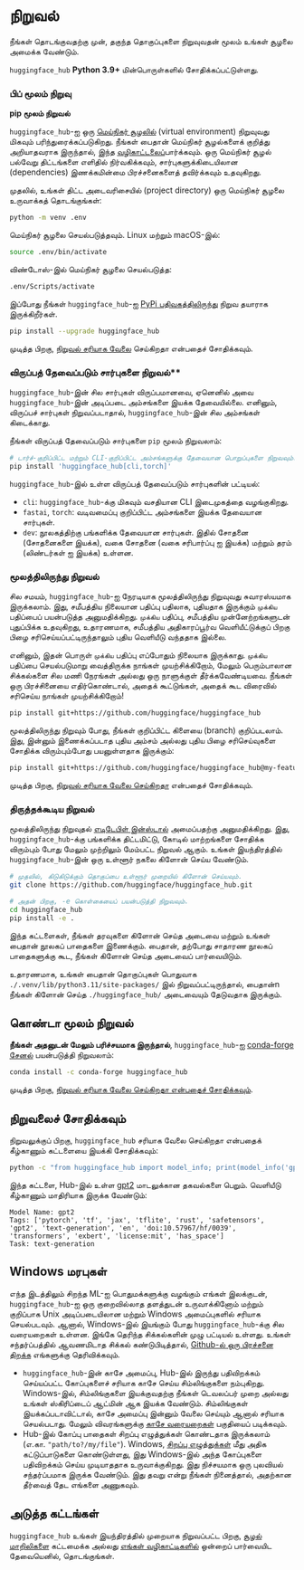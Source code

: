 # நிறுவல்

நீங்கள் தொடங்குவதற்கு முன், தகுந்த தொகுப்புகளை நிறுவுவதன் மூலம் உங்கள் சூழலை அமைக்க வேண்டும்.

`huggingface_hub` **Python 3.9+** மின்பொருள்களில் சோதிக்கப்பட்டுள்ளது.

### பிப் மூலம் நிறுவு

**pip மூலம் நிறுவல்**

`huggingface_hub`-ஐ ஒரு [மெய்நிகர் சூழலில்](https://docs.python.org/3/library/venv.html) (virtual environment) நிறுவுவது மிகவும் பரிந்துரைக்கப்படுகிறது. நீங்கள் பைதான்  மெய்நிகர் சூழல்களைக் குறித்து அறியாதவராக இருந்தால், இந்த [வழிகாட்டலைப்](https://packaging.python.org/en/latest/guides/installing-using-pip-and-virtual-environments/)பார்க்கவும். ஒரு மெய்நிகர் சூழல் பல்வேறு திட்டங்களை எளிதில் நிர்வகிக்கவும், சார்புகளுக்கிடையிலான (dependencies) இணக்கமின்மை பிரச்சனைகளைத் தவிர்க்கவும் உதவுகிறது.

முதலில், உங்கள் திட்ட அடைவரிசையில் (project directory) ஒரு மெய்நிகர் சூழலை உருவாக்கத் தொடங்குங்கள்:

```bash
python -m venv .env
```
மெய்நிகர் சூழலை செயல்படுத்தவும். Linux மற்றும் macOS-இல்:


```bash
source .env/bin/activate
```

விண்டோஸ்-இல் மெய்நிகர் சூழலை செயல்படுத்த:

```bash
.env/Scripts/activate
```

இப்போது நீங்கள் `huggingface_hub`-ஐ [PyPi பதிவகத்திலிருந்து](https://pypi.org/project/huggingface-hub/) நிறுவ தயாராக இருக்கிறீர்கள்.

```bash
pip install --upgrade huggingface_hub
```

முடித்த பிறகு, [நிறுவல் சரியாக வேலை](#check-installation) செய்கிறதா என்பதைச் சோதிக்கவும்.

### விருப்பத் தேவைப்படும் சார்புகளை நிறுவல்**

`huggingface_hub`-இன் சில சார்புகள் விருப்பமானவை, ஏனெனில் அவை `huggingface_hub`-இன் அடிப்படை அம்சங்களை இயக்க தேவையில்லை. எனினும், விருப்பச் சார்புகள் நிறுவப்படாதால், `huggingface_hub`-இன் சில அம்சங்கள் கிடைக்காது.

நீங்கள் விருப்பத் தேவைப்படும் சார்புகளை `pip` மூலம் நிறுவலாம்:

```bash
# டார்ச்-குறிப்பிட்ட மற்றும் CLI-குறிப்பிட்ட அம்சங்களுக்கு தேவையான பொறுப்புகளை நிறுவவும்.
pip install 'huggingface_hub[cli,torch]'
```
`huggingface_hub`-இல் உள்ள விருப்பத் தேவைப்படும் சார்புகளின் பட்டியல்:

- `cli`: `huggingface_hub`-க்கு மிகவும் வசதியான CLI இடைமுகத்தை வழங்குகிறது.
- `fastai`, `torch`: வடிவமைப்பு குறிப்பிட்ட அம்சங்களை இயக்க தேவையான சார்புகள்.
- `dev`: நூலகத்திற்கு பங்களிக்க தேவையான சார்புகள். இதில் சோதனை (சோதனைகளை இயக்க), வகை சோதனை (வகை சரிபார்ப்பு ஐ இயக்க) மற்றும் தரம் (லிண்டர்கள் ஐ இயக்க) உள்ளன.

### மூலத்திலிருந்து நிறுவல்

சில சமயம், `huggingface_hub`-ஐ நேரடியாக மூலத்திலிருந்து நிறுவுவது சுவாரஸ்யமாக இருக்கலாம். இது, சமீபத்திய நிலையான பதிப்பு பதிலாக, புதியதாக இருக்கும் `முக்கிய` பதிப்பைப் பயன்படுத்த அனுமதிக்கிறது. `முக்கிய` பதிப்பு, சமீபத்திய முன்னேற்றங்களுடன் புதுப்பிக்க உதவுகிறது, உதாரணமாக, சமீபத்திய அதிகாரப்பூர்வ வெளியீட்டுக்குப் பிறகு பிழை சரிசெய்யப்பட்டிருந்தாலும் புதிய வெளியீடு வந்ததாக இல்லை.

எனினும், இதன் பொருள் `முக்கிய` பதிப்பு எப்போதும் நிலையாக இருக்காது. `முக்கிய` பதிப்பை செயல்படுமாறு வைத்திருக்க நாங்கள் முயற்சிக்கிறோம், மேலும் பெரும்பாலான சிக்கல்களை சில மணி நேரங்கள் அல்லது ஒரு நாளுக்குள் தீர்க்கவேண்டியவை. நீங்கள் ஒரு பிரச்சினையை எதிர்கொண்டால், அதைக் கூட்டுங்கள், அதைக் கூட விரைவில் சரிசெய்ய நாங்கள் முயற்சிக்கிறோம்!


```bash
pip install git+https://github.com/huggingface/huggingface_hub
```

மூலத்திலிருந்து நிறுவும் போது, நீங்கள் குறிப்பிட்ட கிளையை (branch) குறிப்படலாம். இது, இன்னும் இணைக்கப்படாத புதிய அம்சம் அல்லது புதிய பிழை சரிசெய்வுகளை சோதிக்க விரும்பும்போது பயனுள்ளதாக இருக்கும்:


```bash
pip install git+https://github.com/huggingface/huggingface_hub@my-feature-branch
```
முடித்த பிறகு, [நிறுவல் சரியாக வேலை செய்கிறதா]((#check-installation)) என்பதைச் சோதிக்கவும்.

### திருத்தக்கூடிய நிறுவல்

மூலத்திலிருந்து நிறுவுதல் [எடிடேபிள் இன்ஸ்டால்](https://pip.pypa.io/en/stable/topics/local-project-installs/#editable-installs) அமைப்பதற்கு அனுமதிக்கிறது. இது, `huggingface_hub`-க்கு பங்களிக்க திட்டமிட்டு, கோடில் மாற்றங்களை சோதிக்க விரும்பும் போது மேலும் முற்றிலும் மேம்பட்ட நிறுவல் ஆகும். உங்கள் இயந்திரத்தில் `huggingface_hub`-இன் ஒரு உள்ளூர் நகலை கிளோன் செய்ய வேண்டும்.

```bash
# முதலில், கிடுகிடுக்கும் தொகுப்பை உள்ளூர் முறையில் கிளோன் செய்யவும்.
git clone https://github.com/huggingface/huggingface_hub.git

# அதன் பிறகு, -e கொள்கையைப் பயன்படுத்தி நிறுவவும்.
cd huggingface_hub
pip install -e .
```

இந்த கட்டளைகள், நீங்கள் தரவுகளை கிளோன் செய்த அடைவை மற்றும் உங்கள் பைதான் நூலகப் பாதைகளை இணைக்கும். பைதான், தற்போது சாதாரண நூலகப் பாதைகளுக்கு கூட, நீங்கள் கிளோன் செய்த அடைவைப் பார்வையிடும். 

உதாரணமாக, உங்கள் பைதான் தொகுப்புகள் பொதுவாக `./.venv/lib/python3.11/site-packages/` இல் நிறுவப்பட்டிருந்தால், பைதான்n நீங்கள் கிளோன் செய்த `./huggingface_hub/` அடைவையும் தேடுவதாக இருக்கும்.

## கொண்டா மூலம் நிறுவல்

**நீங்கள் அதனுடன் மேலும் பரிச்சயமாக இருந்தால்**, `huggingface_hub`-ஐ [conda-forge சேனல்](https://anaconda.org/conda-forge/huggingface_hub) பயன்படுத்தி நிறுவலாம்:

```bash
conda install -c conda-forge huggingface_hub
```

முடித்த பிறகு, [நிறுவல் சரியாக வேலை செய்கிறதா என்பதைச் சோதிக்கவும்](#check-installation).

## நிறுவலைச் சோதிக்கவும்

நிறுவலுக்குப் பிறகு, `huggingface_hub` சரியாக வேலை செய்கிறதா என்பதைக் கீழ்காணும் கட்டளையை இயக்கி சோதிக்கவும்:

```bash
python -c "from huggingface_hub import model_info; print(model_info('gpt2'))"
```

இந்த கட்டளை, Hub-இல் உள்ள [gpt2](https://huggingface.co/gpt2) மாடலுக்கான தகவல்களை பெறும். வெளியீடு கீழ்காணும் மாதிரியாக இருக்க வேண்டும்:


```text
Model Name: gpt2
Tags: ['pytorch', 'tf', 'jax', 'tflite', 'rust', 'safetensors', 'gpt2', 'text-generation', 'en', 'doi:10.57967/hf/0039', 'transformers', 'exbert', 'license:mit', 'has_space']
Task: text-generation
```

## Windows மரபுகள்

எந்த இடத்திலும் சிறந்த ML-ஐ பொதுமக்களுக்கு வழங்கும் எங்கள் இலக்குடன், `huggingface_hub`-ஐ ஒரு குறைவில்லாத தளத்துடன் உருவாக்கினோம் மற்றும் குறிப்பாக Unix அடிப்படையிலான மற்றும் Windows அமைப்புகளில் சரியாக செயல்படவும். ஆனால், Windows-இல் இயங்கும் போது `huggingface_hub`-க்கு சில வரையறைகள் உள்ளன. இங்கே தெரிந்த சிக்கல்களின் முழு பட்டியல் உள்ளது. உங்கள் சந்தர்ப்பத்தில் ஆவணமிடாத சிக்கல் கண்டுபிடித்தால், [Github-ல் ஒரு பிரச்சனை திறக்க](https://github.com/huggingface/huggingface_hub/issues/new/choose) எங்களுக்கு தெரிவிக்கவும்.

- `huggingface_hub`-இன் காசே  அமைப்பு, Hub-இல் இருந்து பதிவிறக்கம் செய்யப்பட்ட கோப்புகளைச் சரியாக காசே செய்ய சிம்லிங்குகளை  நம்புகிறது. Windows-இல், சிம்லிங்குகளை இயக்குவதற்கு நீங்கள் டெவலப்பர் முறை  அல்லது உங்கள் ஸ்கிரிப்டைப் ஆட்மின்  ஆக இயக்க வேண்டும். சிம்லிங்குகள் இயக்கப்படாவிட்டால், காசே அமைப்பு இன்னும் வேலை செய்யும் ஆனால் சரியாக செயல்படாது. மேலும் விவரங்களுக்கு [காசே வரையறைகள்](./guides/manage-cache#limitations) பகுதியைப் படிக்கவும்.
- Hub-இல் கோப்பு பாதைகள் சிறப்பு எழுத்துக்கள் கொண்டதாக இருக்கலாம் (எ.கா. `"path/to?/my/file"`). Windows, [சிறப்பு எழுத்துக்கள்](https://learn.microsoft.com/en-us/windows/win32/intl/character-sets-used-in-file-names) மீது அதிக கட்டுப்பாடுகளை கொண்டுள்ளது, இது Windows-இல் அந்த கோப்புகளை பதிவிறக்கம் செய்ய முடியாததாக உருவாக்குகிறது. இது நிச்சயமாக ஒரு புலவியல் சந்தர்ப்பமாக இருக்க வேண்டும். இது தவறு என்று நீங்கள் நினைத்தால், அதற்கான தீர்வைத் தேட எங்களை அணுகவும்.

## அடுத்த கட்டங்கள்

`huggingface_hub` உங்கள் இயந்திரத்தில் முறையாக நிறுவப்பட்ட பிறகு, [சூழல் மாறிலிகளை](package_reference/environment_variables) கட்டமைக்க அல்லது [எங்கள் வழிகாட்டிகளில்](guides/overview) ஒன்றைப் பார்வையிட தேவையெனில், தொடங்குங்கள்.